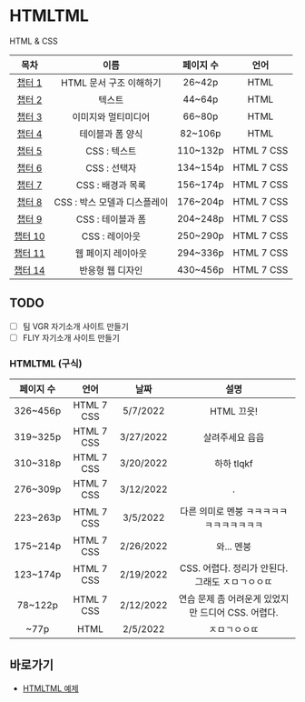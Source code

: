 # HTMLTML
HTML & CSS

|목차|이름|페이지 수|언어|
|:---:|:---:|:---:|:---:|
|[챕터 1](../HTMLTML/cahp1/README.md)|HTML 문서 구조 이해하기|26~42p|HTML|
|[챕터 2](../HTMLTML/cahp2/README.md)|텍스트|44~64p|HTML|
|[챕터 3](../HTMLTML/caph3/README.md)|이미지와 멀티미디어|66~80p|HTML|
|[챕터 4](../HTMLTML/caph4/README.md)|테이블과 폼 양식|82~106p|HTML|
|[챕터 5](../HTMLTML/caph5/README.md)|CSS : 텍스트|110~132p|HTML 7 CSS|
|[챕터 6](../HTMLTML/caph6/README.md)|CSS : 선택자|134~154p|HTML 7 CSS|
|[챕터 7](../HTMLTML/caph7/README.md)|CSS : 배경과 목록|156~174p|HTML 7 CSS|
|[챕터 8](../HTMLTML/caph8/README.md)|CSS : 박스 모델과 디스플레이|176~204p|HTML 7 CSS|
|[챕터 9](../HTMLTML/caph9/README.md)|CSS : 테이블과 폼|204~248p|HTML 7 CSS|
|[챕터 10](../HTMLTML/caph10/README.md)|CSS : 레이아웃|250~290p|HTML 7 CSS|
|[챕터 11](../HTMLTML/caph11/README.md)|웹 페이지 레이아웃|294~336p|HTML 7 CSS|
|[챕터 14](../HTMLTML/caph14/README.md)|반응형 웹 디자인|430~456p|HTML 7 CSS|

## TODO
- [ ] 팀 VGR 자기소개 사이트 만들기
- [ ] FLIY 자기소개 사이트 만들기

### HTMLTML (구식)
|페이지 수|언어|날짜|설명|
|:---:|:---:|:---:|:---:|
|326~456p|HTML 7 CSS|5/7/2022|HTML 끄읏!|
|319~325p|HTML 7 CSS|3/27/2022|살려주세요 읍읍|
|310~318p|HTML 7 CSS|3/20/2022|하하 tlqkf|
|276~309p|HTML 7 CSS|3/12/2022|.|
|223~263p|HTML 7 CSS|3/5/2022|다른 의미로 멘붕 ㅋㅋㅋㅋㅋㅋㅋㅋㅋㅋㅋㅋ|
|175~214p|HTML 7 CSS|2/26/2022|와... 멘붕|
|123~174p|HTML 7 CSS|2/19/2022|CSS. 어렵다. 정리가 안된다. 그래도 ㅈㅁㄱㅇㅇㄸ|
|78~122p|HTML 7 CSS|2/12/2022|연습 문제 좀 어려운게 있었지만 드디어 CSS. 어렵다.|
|~77p|HTML|2/5/2022|ㅈㅁㄱㅇㅇㄸ|

## 바로가기
- [HTMLTML 예제](http://www.hanbit.co.kr/exam/4279)
